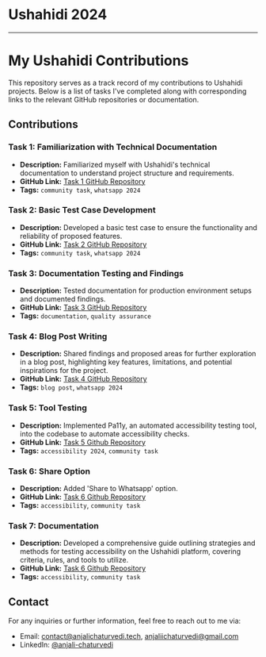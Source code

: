 # Ushahidi 2024
---
# My Ushahidi Contributions

This repository serves as a track record of my contributions to Ushahidi projects. Below is a list of tasks I've completed along with corresponding links to the relevant GitHub repositories or documentation.

## Contributions

### Task 1: Familiarization with Technical Documentation
- **Description:** Familiarized myself with Ushahidi's technical documentation to understand project structure and requirements.
- **GitHub Link:** [Task 1 GitHub Repository](https://github.com/anjalichaturvedi/Ushahidi_2024/blob/main/pre-task-1.md)
- **Tags:** `community task`, `whatsapp 2024`

### Task 2: Basic Test Case Development
- **Description:** Developed a basic test case to ensure the functionality and reliability of proposed features.
- **GitHub Link:** [Task 2 GitHub Repository](https://github.com/anjalichaturvedi/Ushahidi_2024/blob/main/whatsapp-api-task.md)
- **Tags:** `community task`, `whatsapp 2024`

### Task 3: Documentation Testing and Findings
- **Description:** Tested documentation for production environment setups and documented findings.
- **GitHub Link:** [Task 3 GitHub Repository](https://github.com/anjalichaturvedi/Ushahidi_2024/blob/main/documentation-dev.md)
- **Tags:** `documentation`, `quality assurance`

### Task 4: Blog Post Writing
- **Description:** Shared findings and proposed areas for further exploration in a blog post, highlighting key features, limitations, and potential inspirations for the project.
- **GitHub Link:** [Task 4 GitHub Repository](https://github.com/anjalichaturvedi/Ushahidi_2024/blob/main/blog.md)
- **Tags:** `blog post`, `whatsapp 2024`

### Task 5: Tool Testing
- **Description:** Implemented Pa11y, an automated accessibility testing tool, into the codebase to automate accessibility checks.
- **GitHub Link:** [Task 5 Github Repository](https://github.com/anjalichaturvedi/Ushahidi_2024/blob/main/tool-testing.md)
- **Tags:** `accessibility 2024`, `community task`

### Task 6: Share Option
- **Description:** Added 'Share to Whatsapp' option.
- **GitHub Link:** [Task 6 Github Repository](https://github.com/ushahidi/platform-client-mzima/pull/940)
- **Tags:** `accessibility`, `community task`

### Task 7: Documentation
- **Description:** Developed a comprehensive guide outlining strategies and methods for testing accessibility on the Ushahidi platform, covering criteria, rules, and tools to utilize.
- **GitHub Link:** [Task 6 Github Repository](https://github.com/anjalichaturvedi/Ushahidi_2024/blob/main/documentation.md)
- **Tags:** `accessibility`, `community task`

## Contact
For any inquiries or further information, feel free to reach out to me via:
- Email: contact@anjalichaturvedi.tech, anjaliichaturvedi@gmail.com
- LinkedIn: [@anjali-chaturvedi](https://www.linkedin.com/in/anjali-chaturvedi)
